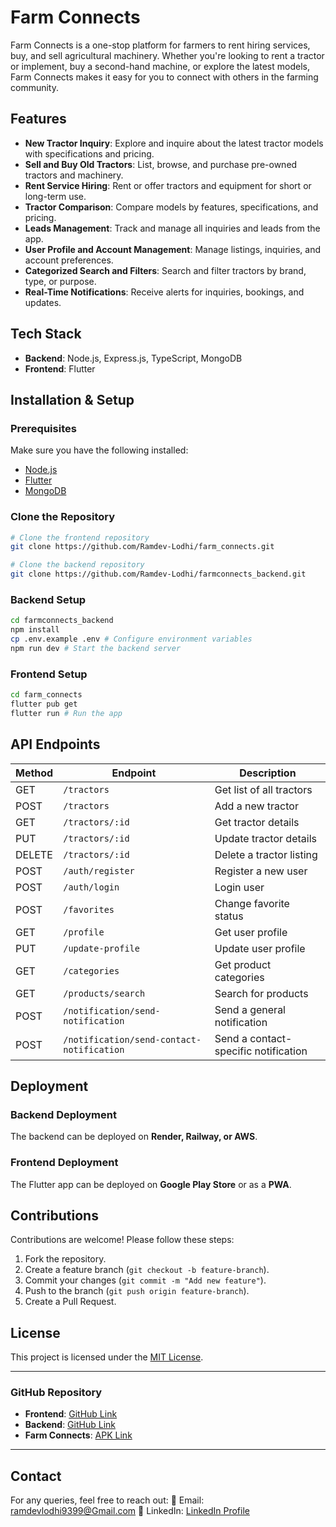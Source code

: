 # Farm Connects

Farm Connects is a one-stop platform for farmers to rent hiring services, buy, and sell agricultural machinery. Whether you're looking to rent a tractor or implement, buy a second-hand machine, or explore the latest models, Farm Connects makes it easy for you to connect with others in the farming community.

## Features

- **New Tractor Inquiry**: Explore and inquire about the latest tractor models with specifications and pricing.
- **Sell and Buy Old Tractors**: List, browse, and purchase pre-owned tractors and machinery.
- **Rent Service Hiring**: Rent or offer tractors and equipment for short or long-term use.
- **Tractor Comparison**: Compare models by features, specifications, and pricing.
- **Leads Management**: Track and manage all inquiries and leads from the app.
- **User Profile and Account Management**: Manage listings, inquiries, and account preferences.
- **Categorized Search and Filters**: Search and filter tractors by brand, type, or purpose.
- **Real-Time Notifications**: Receive alerts for inquiries, bookings, and updates.

## Tech Stack

- **Backend**: Node.js, Express.js, TypeScript, MongoDB
- **Frontend**: Flutter

## Installation & Setup

### Prerequisites
Make sure you have the following installed:
- [Node.js](https://nodejs.org/)
- [Flutter](https://flutter.dev/)
- [MongoDB](https://www.mongodb.com/)

### Clone the Repository
```sh
# Clone the frontend repository
git clone https://github.com/Ramdev-Lodhi/farm_connects.git

# Clone the backend repository
git clone https://github.com/Ramdev-Lodhi/farmconnects_backend.git
```

### Backend Setup
```sh
cd farmconnects_backend
npm install
cp .env.example .env # Configure environment variables
npm run dev # Start the backend server
```

### Frontend Setup
```sh
cd farm_connects
flutter pub get
flutter run # Run the app
```

## API Endpoints

| Method | Endpoint | Description |
|--------|---------|-------------|
| GET | `/tractors` | Get list of all tractors |
| POST | `/tractors` | Add a new tractor |
| GET | `/tractors/:id` | Get tractor details |
| PUT | `/tractors/:id` | Update tractor details |
| DELETE | `/tractors/:id` | Delete a tractor listing |
| POST | `/auth/register` | Register a new user |
| POST | `/auth/login` | Login user |
| POST | `/favorites` | Change favorite status |
| GET | `/profile` | Get user profile |
| PUT | `/update-profile` | Update user profile |
| GET | `/categories` | Get product categories |
| GET | `/products/search` | Search for products |
| POST | `/notification/send-notification` | Send a general notification |
| POST | `/notification/send-contact-notification` | Send a contact-specific notification |


## Deployment

### Backend Deployment
The backend can be deployed on **Render, Railway, or AWS**.

### Frontend Deployment
The Flutter app can be deployed on **Google Play Store** or as a **PWA**.

## Contributions
Contributions are welcome! Please follow these steps:
1. Fork the repository.
2. Create a feature branch (`git checkout -b feature-branch`).
3. Commit your changes (`git commit -m "Add new feature"`).
4. Push to the branch (`git push origin feature-branch`).
5. Create a Pull Request.

## License
This project is licensed under the [MIT License](LICENSE).

---
### GitHub Repository
- **Frontend**: [GitHub Link](https://github.com/Ramdev-Lodhi/farm_connects)
- **Backend**: [GitHub Link](https://github.com/Ramdev-Lodhi/farmconnects_backend)
- **Farm Connects**: [APK Link](https://docs.google.com/forms/d/e/1FAIpQLSfqpjZAHjZEYyYvotbreM3s2CrIUesmcwIgPFIlT3aRQ6vtQQ/viewform)

---

## Contact
For any queries, feel free to reach out:
📧 Email: ramdevlodhi9399@Gmail.com
💬 LinkedIn: [LinkedIn Profile](https://www.linkedin.com/in/ramdev-lodhi/)
